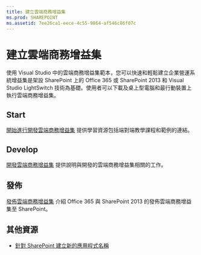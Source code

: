 ```yaml
---
title: 建立雲端商務增益集
ms.prod: SHAREPOINT
ms.assetid: 7ee26ca1-eece-4c55-9864-af546c86f07c
---
```



# 建立雲端商務增益集
使用 Visual Studio 中的雲端商務增益集範本，您可以快速和輕鬆建立企業營運系統增益集是架設 SharePoint 上的 Office 365 或 SharePoint 2013 和 Visual Studio LightSwitch 技術為基礎。使用者可以下載及桌上型電腦和最行動裝置上執行雲端商務增益集。
## Start

 [開始進行開發雲端商務增益集](get-started-developing-cloud-business-add-ins.md) 提供學習資源包括端對端教學課程和範例的連結。
  
    
    

## Develop

 [開發雲端商務增益集](develop-cloud-business-add-ins.md) 提供說明與開發的雲端商務增益集相關的工作。
  
    
    

## 發佈

 [發佈雲端商務增益集](publish-cloud-business-add-ins.md) 介紹 Office 365 與 SharePoint 2013 的發佈雲端商務增益集至 SharePoint。
  
    
    

## 其他資源
<a name="bk_addresources"> </a>


-  [針對 SharePoint 建立新的應用程式名稱](new-name-for-apps-for-sharepoint.md)
    
  

